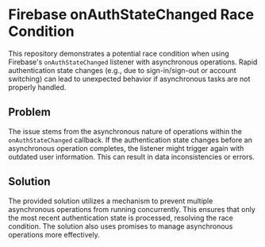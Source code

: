 # Firebase onAuthStateChanged Race Condition

This repository demonstrates a potential race condition when using Firebase's `onAuthStateChanged` listener with asynchronous operations.  Rapid authentication state changes (e.g., due to sign-in/sign-out or account switching) can lead to unexpected behavior if asynchronous tasks are not properly handled.

## Problem

The issue stems from the asynchronous nature of operations within the `onAuthStateChanged` callback. If the authentication state changes before an asynchronous operation completes, the listener might trigger again with outdated user information. This can result in data inconsistencies or errors.

## Solution

The provided solution utilizes a mechanism to prevent multiple asynchronous operations from running concurrently.  This ensures that only the most recent authentication state is processed, resolving the race condition. The solution also uses promises to manage asynchronous operations more effectively.